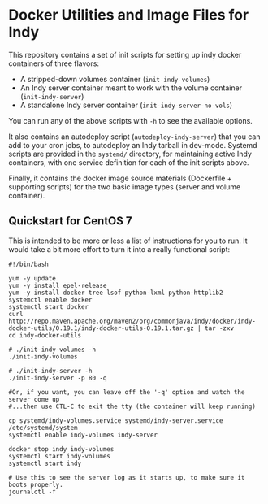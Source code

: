 # Docker Utilities and Image Files for Indy

This repository contains a set of init scripts for setting up indy docker containers of three flavors:

  * A stripped-down volumes container (`init-indy-volumes`)
  * An Indy server container meant to work with the volume container (`init-indy-server`)
  * A standalone Indy server container (`init-indy-server-no-vols`)

You can run any of the above scripts with `-h` to see the available options.

It also contains an autodeploy script (`autodeploy-indy-server`) that you can add to your cron jobs, 
to autodeploy an Indy tarball in dev-mode. Systemd scripts are provided in the `systemd/` directory, 
for maintaining active Indy containers, with one service definition for each of the init scripts above.

Finally, it contains the docker image source materials (Dockerfile + supporting scripts) for the two basic
image types (server and volume container).

## Quickstart for CentOS 7

This is intended to be more or less a list of instructions for you to run. It would take a bit more effort
to turn it into a really functional script:

    #!/bin/bash
    
    yum -y update
    yum -y install epel-release
    yum -y install docker tree lsof python-lxml python-httplib2
    systemctl enable docker
    systemctl start docker
    curl http://repo.maven.apache.org/maven2/org/commonjava/indy/docker/indy-docker-utils/0.19.1/indy-docker-utils-0.19.1.tar.gz | tar -zxv
    cd indy-docker-utils
    
    # ./init-indy-volumes -h
    ./init-indy-volumes
    
    # ./init-indy-server -h
    ./init-indy-server -p 80 -q
    
    #Or, if you want, you can leave off the '-q' option and watch the server come up
    #...then use CTL-C to exit the tty (the container will keep running)
    
    cp systemd/indy-volumes.service systemd/indy-server.service /etc/systemd/system
    systemctl enable indy-volumes indy-server
    
    docker stop indy indy-volumes
    systemctl start indy-volumes
    systemctl start indy
    
    # Use this to see the server log as it starts up, to make sure it boots properly.
    journalctl -f

